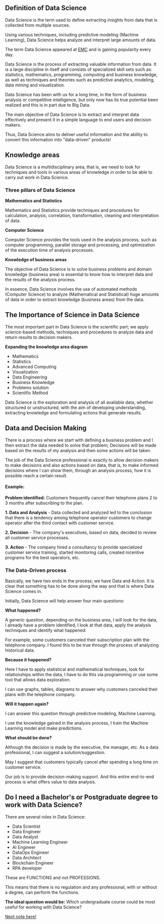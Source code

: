 ## Definition of Data Science

Data Science is the term used to define extracting insights from data that is collected from multiple sources.

Using various techniques, including predictive modeling (Machine Learning), Data Science helps analyze and interpret large amounts of data.

The term Data Science appeared at [EMC](www.emc.com) and is gaining popularity every day.

Data Science is the process of extracting valuable information from data. It is a large discipline in itself and consists of specialized skill sets such as: statistics, mathematics, programming, computing and business knowledge, as well as techniques and theories such as predictive analytics, modeling, data mining and visualization.

Data Science has been with us for a long time, in the form of business analysis or competitive intelligence, but only now has its true potential been realized and this is in part due to Big Data.

The main objective of Data Science is to extract and interpret data effectively and present it in a simple language to end users and decision makers.

Thus, Data Science aims to deliver useful information and the ability to convert this information into "data-driven" products!

## Knowledge areas

Data Science is a multidisciplinary area, that is, we need to look for techniques and tools in various areas of knowledge in order to be able to carry out work in Data Science.

### Three pillars of Data Science

**Mathematics and Statistics**

Mathematics and Statistics provide techniques and procedures for calculation, analysis, correlation, transformation, cleaning and interpretation of data.

**Computer Science**

Computer Science provides the tools used in the analysis process, such as computer programming, parallel storage and processing, and optimization of the execution time of analysis processes.

**Knowledge of business areas**

The objective of Data Science is to solve business problems and domain knowledge (business area) is essential to know how to interpret data and the results of the analysis process.

In essence, Data Science involves the use of automated methods (Computer Science) to analyze (Mathematical and Statistical) huge amounts of data in order to extract knowledge (business areas) from the data.

## The Importance of Science in Data Science

The most important part in Data Science is the scientific part; we apply science-based methods, techniques and procedures to analyze data and return results to decision makers.

**Expanding the knowledge area diagram**

- Mathematics
- Statistics
- Advanced Computing
- Visualization
- Data Engineering
- Business Knowledge
- Problems solution
- Scientific Method

Data Science is the exploration and analysis of all available data, whether structured or unstructured, with the aim of developing understanding, extracting knowledge and formulating actions that generate results.

## Data and Decision Making

There is a process where we start with defining a business problem and I then extract the data needed to solve that problem; Decisions will be made based on the results of my analysis and then some actions will be taken.

The job of the Data Science professional is exactly to allow decision makers to make decisions and also actions based on data, that is, to make informed decisions where I can show them, through an analysis process, how it is possible reach a certain result.

#### Example:

**Problem identified:** Customers frequently cancel their telephone plans 2 to 3 months after subscribing to the plan.

**1. Data and Analysis** - Data collected and analyzed led to the conclusion that there is a tendency among telephone operator customers to change operator after the third contact with customer service.

**2. Decision** - The company's executives, based on data, decided to review all customer service processes.

**3. Action** - The company hired a consultancy to provide specialized customer service training, started monitoring calls, created incentive programs for the best operators, etc.

### The Data-Driven process

Basically, we have two ends in the process; we have Data and Action. It is clear that something has to be done along the way and that is where Data Science comes in.

Initially, Data Science will help answer four main questions:

**What happened?**

A generic question, depending on the business area, I will look for the data, I already have a problem identified, I look at that data, apply the analysis techniques and identify what happened.

For example, some customers canceled their subscription plan with the telephone company. I found this to be true through the process of analyzing historical data.

**Because it happened?**

Here I have to apply statistical and mathematical techniques, look for relationships within the data, I have to do this via programming or use some tool that allows data exploration.

I can use graphs, tables, diagrams to answer why customers canceled their plans with the telephone company.

**Will it happen again?**

I can answer this question through predictive modeling, Machine Learning.

I use the knowledge gained in the analysis process, I train the Machine Learning model and make predictions.

**What should be done?**

Although the decision is made by the executive, the manager, etc. As a data professional, I can suggest a solution/suggestion.

May I suggest that customers typically cancel after spending a long time on customer service.

Our job is to provide decision-making support. And this entire end-to-end process is what offers value to data analysis.

## Do I need a Bachelor's or Postgraduate degree to work with Data Science?

There are several roles in Data Science:

- Data Scientist
- Data Engineer
- Data Analyst
- Machine Learning Engineer
- AI Engineer
- DataOps Engineer
- Data Architect
- Blockchain Engineer
- RPA developer

These are FUNCTIONS and not PROFESSIONS.

This means that there is no regulation and any professional, with or without a degree, can perform the functions.

**The ideal question would be:** Which undergraduate course could be most useful for working with Data Science?

[Next note here!]()